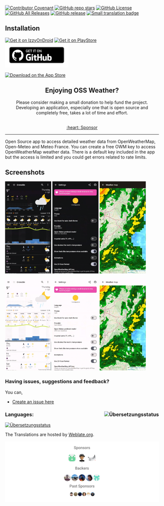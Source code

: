 <!-- <p align="center"><img src="fastlane/metadata/android/en-US/images/featureGraphic.png" width="100%"></a></p> -->

<!-- <img title="" src="./fastlane/metadata/oss-weather/android/en-US/images/icon.png" align="right" width="64"> -->
<img title="" src="./featureGraphic.png">

<!-- # OSS Document Scanner -->

[![Contributor Covenant](https://img.shields.io/badge/Contributor%20Covenant-v2.0%20adopted-ff69b4.svg)](COC.md)
[![GitHub repo stars](https://img.shields.io/github/stars/Akylas/oss-weather?style=flat)](https://github.com/Akylas/oss-weather/stargazers)
[![GitHub License](https://img.shields.io/github/license/Akylas/oss-weather)](https://github.com/Akylas/oss-weather/blob/master/COPYING)
[![GitHub All Releases](https://img.shields.io/github/downloads/Akylas/oss-weather/total.svg)](https://github.com/Akylas/oss-weather/releases/)
[![GitHub release](https://img.shields.io/github/v/release/Akylas/oss-weather?display_name=release)](https://github.com/Akylas/oss-weather/releases/latest)
[![Small translation badge](https://hosted.weblate.org/widgets/oss-weather/-/svg-badge.svg)](https://hosted.weblate.org/engage/oss-weather/?utm_source=widget)

<!-- <h1 align="center">Scan all your documents</h1>
<p align="center">
  <a href="https://github.com/Akylas/oss-weather" alt="License"><img src="https://img.shields.io/badge/License-MIT-blue.svg"/></a>
 <a href="https://github.com/Akylas/oss-weather/releases" alt="Release version"><img src="https://img.shields.io/github/downloads/akylas/oss-weather/total"/></a> -->

 ## Installation

<!-- [<img src="https://fdroid.gitlab.io/artwork/badge/get-it-on.png" alt="Get it on F-Droid" height="80">](https://f-droid.org/packages/com.machiav3lli.backup/) -->
[<img src="https://gitlab.com/IzzyOnDroid/repo/-/raw/master/assets/IzzyOnDroid.png" alt="Get it on IzzyOnDroid" height="80">](https://apt.izzysoft.de/packages/com.akylas.weather)
[<img src="https://play.google.com/intl/en_us/badges/static/images/badges/en_badge_web_generic.png" alt="Get it on PlayStore" height="80">](https://play.google.com/store/apps/details?id=com.akylas.weather)
[<img src="badge_github.png" alt="Get it on GitHub" height="80">](https://github.com/Akylas/oss-weather/releases)
<div>

<a href="https://apps.apple.com/fr/app/oss-weather/id1499117252"><img src="https://tools.applemediaservices.com/api/badges/download-on-the-app-store/black/en-us?size=250x83&amp;releaseDate=1496188800" alt="Download on the App Store" height="58"></a>
</div>
 
<!-- <p align="center">
<br>You can get the <a href="https://github.com/oss-weather/releases/latest">latest release on GitHub</a>
</p>
<div align="center">
<a href="https://apt.izzysoft.de/packages/oss-weather/"><img src="https://gitlab.com/IzzyOnDroid/repo/-/raw/master/assets/IzzyOnDroid.png" height="80"></a>
<a href='https://play.google.com/store/apps/details?id=oss-weather&pcampaignid=pcampaignidMKT-Other-global-all-co-prtnr-py-PartBadge-Mar2515-1'><img alt='Get it on Google Play' src='https://play.google.com/intl/en_us/badges/static/images/badges/en_badge_web_generic.png'  height="82"/></a>
<br>
<a href="https://testflight.apple.com/join/sxiV4ZKL"><img src="https://tools.applemediaservices.com/api/badges/download-on-the-app-store/black/en-us?size=250x83&amp;releaseDate=1496188800" alt="Download on the App Store" height="58"></a>
</div>
</div> -->
<h2 align="center">Enjoying OSS Weather?</h2>
<p align="center">Please consider making a small donation to help fund the project. Developing an application, especially one that is open source and completely free, takes a lot of time and effort.
<br>
<br>
<div align="center">
<a href="https://github.com/sponsors/farfromrefug">:heart: Sponsor</a>
</div>
<hr>

Open Source app to access detailed weather data from OpenWeatherMap, Open-Meteo and Meteo France.
You can create a free OWM key to access OpenWeatherMap weather data.
There is a default key included in the app but the access is limited and you could get errors related to rate limits.

## Screenshots

<p align="left">
    <img src="fastlane/metadata/android/en-US/images/phoneScreenshots/1_en-US.png" width=30%/>
    <img src="fastlane/metadata/android/en-US/images/phoneScreenshots/2_en-US.png" width=30%/>
    <img src="fastlane/metadata/android/en-US/images/phoneScreenshots/3_en-US.png" width=30%/>
</p>

<p align="left">
    <img src="fastlane/metadata/android/en-US/images/phoneScreenshots/4_en-US.png" width=30%/>
    <img src="fastlane/metadata/android/en-US/images/phoneScreenshots/5_en-US.png" width=30%/>
    <img src="fastlane/metadata/android/en-US/images/phoneScreenshots/6_en-US.png" width=30%/>
</p>

### Having issues, suggestions and feedback?

You can,
- [Create an issue here](https://github.com/farfromrefug/oss-weather/issues)

### Languages: [<img align="right" src="https://hosted.weblate.org/widgets/oss-weather/-/287x66-white.png" alt="Übersetzungsstatus" />](https://hosted.weblate.org/engage/oss-weather/?utm_source=widget)

[<img src="https://hosted.weblate.org/widgets/oss-weather/-/multi-auto.svg" alt="Übersetzungsstatus" />](https://hosted.weblate.org/engage/oss-weather/)

The Translations are hosted by [Weblate.org](https://hosted.weblate.org/engage/oss-weather/).


<p align="center">
  <a href="https://raw.githubusercontent.com/farfromrefug/sponsorkit/main/sponsors.svg">
	<img src='https://raw.githubusercontent.com/farfromrefug/sponsorkit/main/sponsors.svg'/>
  </a>
</p>
